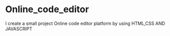 # Online_code_editor
I create a small project Online code editor platform  by using HTML,CSS AND JAVASCRIPT
